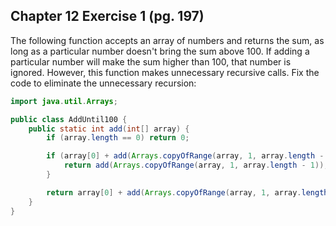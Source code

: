 ## Chapter 12 Exercise 1 (pg. 197)

The following function accepts an array of numbers and returns the sum, as long as a particular number doesn't bring the
sum above 100. If adding a particular number will make the sum higher than 100, that number is ignored. However, this
function makes unnecessary recursive calls. Fix the code to eliminate the unnecessary recursion:

```java
import java.util.Arrays;

public class AddUntil100 {
    public static int add(int[] array) {
        if (array.length == 0) return 0;

        if (array[0] + add(Arrays.copyOfRange(array, 1, array.length - 1)) > 100) {
            return add(Arrays.copyOfRange(array, 1, array.length - 1));
        }

        return array[0] + add(Arrays.copyOfRange(array, 1, array.length - 1));
    }
}
```
